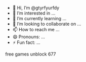 - 👋 Hi, I’m @gtyrfyurfdy                                                        
- 👀 I’m interested in ...
- 🌱 I’m currently learning ...
- 💞️ I’m looking to collaborate on ...
- 📫 How to reach me ...
- 😄 Pronouns: ...
- ⚡ Fun fact: ...

<!---
gtyrfyurfdy/gtyrfyurfdy is a ✨ special ✨ repository because its `README.md` (this file) appears on your GitHub profile.
You can click the Preview link to take a look at your changes.
--->
free games unblock 677                        
















































































































